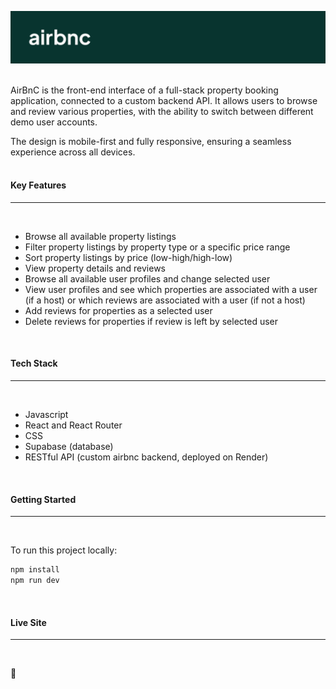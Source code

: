 <p align="center">
  <img src="./src/assets/airbnc_banner.png" alt="airbnc banner" width="1000"/>
</p>

<br>
AirBnC is the front-end interface of a full-stack property booking application, connected to a custom backend API. It allows users to browse and review various properties, with the ability to switch between different demo user accounts.

The design is mobile-first and fully responsive, ensuring a seamless experience across all devices.
<br>
<br>

#### Key Features

---

<br>

- Browse all available property listings
- Filter property listings by property type or a specific price range
- Sort property listings by price (low-high/high-low)
- View property details and reviews
- Browse all available user profiles and change selected user
- View user profiles and see which properties are associated with a user (if a host) or which reviews are associated with a user (if not a host)
- Add reviews for properties as a selected user
- Delete reviews for properties if review is left by selected user

<br>

#### Tech Stack

---

<br>

- Javascript
- React and React Router
- CSS
- Supabase (database)
- RESTful API (custom airbnc backend, deployed on Render)

<br>

#### Getting Started

---

<br>

To run this project locally:

```sh
npm install
npm run dev
```

<br>

#### Live Site

---

<br>

🔗 <INSERT LINK>
